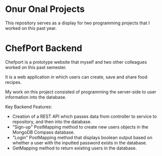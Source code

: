 # Onur Onal Projects
This repository serves as a display for two programming projects that I worked on this past year.

# ChefPort Backend
Chefport is a prototype website that myself and two other colleagues worked on this past semester.

It is a web application in which users can create, save and share food recipes.

My work on this project consisted of programming the server-side to user information into the database.

Key Backend Features:
- Creation of a REST API which passes data from controller to service to repository, and then into the database.
- "Sign-up" PostMapping method to create new users objects in the MongoDB Compass database.
- "Login" PostMapping method that displays boolean output based on whether a user with the inputted password exists in the database.
- GetMapping method to return existing users in the database.


